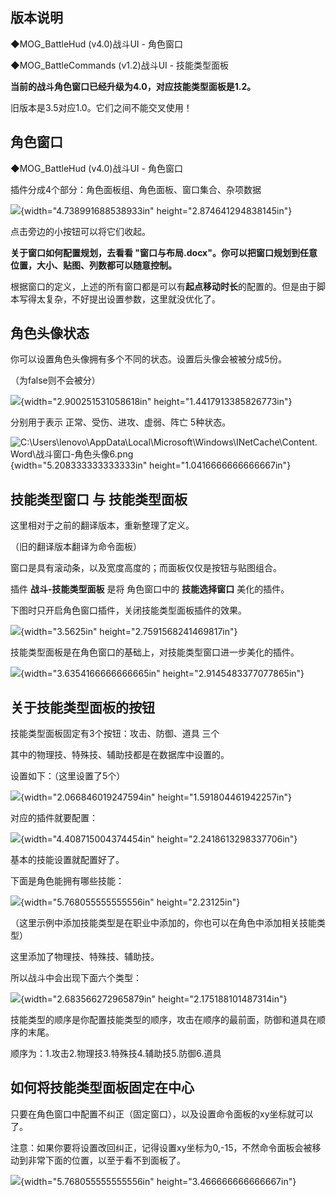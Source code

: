 ## 版本说明

◆MOG_BattleHud (v4.0)战斗UI - 角色窗口

◆MOG_BattleCommands (v1.2)战斗UI - 技能类型面板

**当前的战斗角色窗口已经升级为4.0，对应技能类型面板是1.2。**

旧版本是3.5对应1.0。它们之间不能交叉使用！

## 角色窗口

◆MOG_BattleHud (v4.0)战斗UI - 角色窗口

插件分成4个部分：角色面板组、角色面板、窗口集合、杂项数据

![](media/image1.png){width="4.738991688538933in"
height="2.874641294838145in"}

点击旁边的小按钮可以将它们收起。

**关于窗口如何配置规划，去看看
"窗口与布局.docx"。你可以把窗口规划到任意位置，大小、贴图、列数都可以随意控制。**

根据窗口的定义，上述的所有窗口都是可以有**起点移动时长**的配置的。但是由于脚本写得太复杂，不好提出设置参数，这里就没优化了。

## 角色头像状态

你可以设置角色头像拥有多个不同的状态。设置后头像会被被分成5份。

（为false则不会被分）

![](media/image2.png){width="2.900251531058618in"
height="1.4417913385826773in"}

分别用于表示 正常、受伤、进攻、虚弱、阵亡 5种状态。

![C:\\Users\\lenovo\\AppData\\Local\\Microsoft\\Windows\\INetCache\\Content.Word\\战斗窗口-角色头像6.png](media/image3.png){width="5.208333333333333in"
height="1.0416666666666667in"}

## 技能类型窗口 与 技能类型面板

这里相对于之前的翻译版本，重新整理了定义。

（旧的翻译版本翻译为命令面板）

窗口是具有滚动条，以及宽度高度的；而面板仅仅是按钮与贴图组合。

插件 **战斗-技能类型面板** 是将 角色窗口中的 **技能选择窗口**
美化的插件。

下图时只开启角色窗口插件，关闭技能类型面板插件的效果。

![](media/image4.png){width="3.5625in" height="2.7591568241469817in"}

技能类型面板是在角色窗口的基础上，对技能类型窗口进一步美化的插件。

![](media/image5.jpeg){width="3.6354166666666665in"
height="2.9145483377077865in"}

## 关于技能类型面板的按钮

技能类型面板固定有3个按钮：攻击、防御、道具 三个

其中的物理技、特殊技、辅助技都是在数据库中设置的。

设置如下：（这里设置了5个）

![](media/image6.png){width="2.066846019247594in"
height="1.591804461942257in"}

对应的插件就要配置：

![](media/image7.png){width="4.408715004374454in"
height="2.2418613298337706in"}

基本的技能设置就配置好了。

下面是角色能拥有哪些技能：

![](media/image8.png){width="5.768055555555556in" height="2.23125in"}

（这里示例中添加技能类型是在职业中添加的，你也可以在角色中添加相关技能类型）

这里添加了物理技、特殊技、辅助技。

所以战斗中会出现下面六个类型：

![](media/image9.png){width="2.683566272965879in"
height="2.175188101487314in"}

技能类型的顺序是你配置技能类型的顺序，攻击在顺序的最前面，防御和道具在顺序的末尾。

顺序为：1.攻击2.物理技3.特殊技4.辅助技5.防御6.道具

## 如何将技能类型面板固定在中心

只要在角色窗口中配置不纠正（固定窗口），以及设置命令面板的xy坐标就可以了。

注意：如果你要将设置改回纠正，记得设置xy坐标为0,-15，不然命令面板会被移动到非常下面的位置，以至于看不到面板了。

![](media/image10.png){width="5.768055555555556in"
height="3.466666666666667in"}
